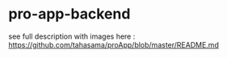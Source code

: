 # pro-app-backend
see full description with images here : https://github.com/tahasama/proApp/blob/master/README.md
